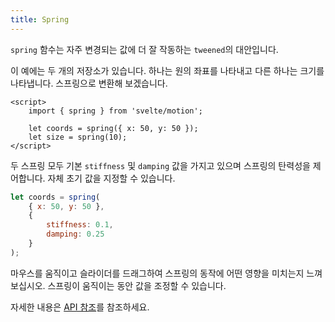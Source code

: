```yaml
---
title: Spring
---
```


`spring` 함수는 자주 변경되는 값에 더 잘 작동하는 `tweened`의 대안입니다.

이 예에는 두 개의 저장소가 있습니다. 하나는 원의 좌표를 나타내고 다른 하나는 크기를 나타냅니다. 스프링으로 변환해 보겠습니다.

```svelte
<script>
	import { spring } from 'svelte/motion';

	let coords = spring({ x: 50, y: 50 });
	let size = spring(10);
</script>
```

두 스프링 모두 기본 `stiffness` 및 `damping` 값을 가지고 있으며 스프링의 탄력성을 제어합니다. 자체 초기 값을 지정할 수 있습니다.

```js
let coords = spring(
	{ x: 50, y: 50 },
	{
		stiffness: 0.1,
		damping: 0.25
	}
);
```

마우스를 움직이고 슬라이더를 드래그하여 스프링의 동작에 어떤 영향을 미치는지 느껴보십시오. 스프링이 움직이는 동안 값을 조정할 수 있습니다.

자세한 내용은 [API 참조](/docs#run-time-svelte-motion-spring)를 참조하세요.
